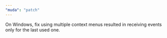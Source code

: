 ```yaml
---
"muda": "patch"
---
```


On Windows, fix using multiple context menus resulted in receiving events only for the last used one.
